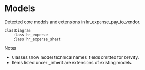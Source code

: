 # Models

Detected core models and extensions in hr_expense_pay_to_vendor.

```mermaid
classDiagram
    class hr_expense
    class hr_expense_sheet
```

Notes
- Classes show model technical names; fields omitted for brevity.
- Items listed under _inherit are extensions of existing models.
